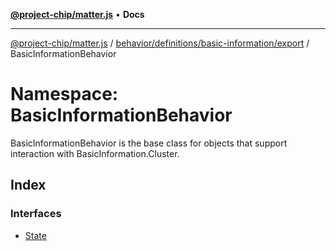 [**@project-chip/matter.js**](../../../../../../README.md) • **Docs**

***

[@project-chip/matter.js](../../../../../../modules.md) / [behavior/definitions/basic-information/export](../../README.md) / BasicInformationBehavior

# Namespace: BasicInformationBehavior

BasicInformationBehavior is the base class for objects that support interaction with BasicInformation.Cluster.

## Index

### Interfaces

- [State](interfaces/State.md)
